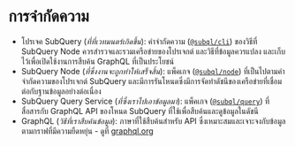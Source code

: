 # การจำกัดความ

- โปรเจค SubQuery (*ที่ที่เวทมนตร์เกิดขึ้น*): คำจำกัดความ ([`@subql/cli`](https://www.npmjs.com/package/@subql/cli)) ของวิธีที่ SubQuery Node ควรสำรวจและรวมเครือข่ายของโปรเจกต์ และวิธีที่ข้อมูลควรแปลง และเก็บไว้เพื่อเปิดใช้งานการสืบค้น GraphQL ที่เป็นประโยชน์
- SubQuery Node (*ที่ซึ่งงานจะถูกทำให้เสร็จสิ้น*): แพ็คเกจ ([`@subql/node`](https://www.npmjs.com/package/@subql/node)) ที่เป็นไปตามคำจำกัดความของโปรเจกต์ SubQuery และมีการรันโหนดซึ่งมีการจัดทำดัชนีของเครือข่ายที่เชื่อมต่อกับฐานข้อมูลอย่างต่อเนื่อง
- SubQuery Query Service (*ที่ซึ่งเราไปเอาข้อมูลมา*): แพ็คเกจ ([`@subql/query`](https://www.npmjs.com/package/@subql/query)) ที่สื่อสารกับ GraphQL API ของโหนด SubQuery ที่ใช้เพื่อสืบค้นและดูข้อมูลในดัชนี
- GraphQL (*วิธีที่เราสืบค้นข้อมูล*): ภาษาที่ใช้สืบค้นสำหรับ API ซึ่งเหมาะสมและเจาะจงกับข้อมูลตามกราฟที่มีความยืดหยุ่น - ดูที่ [graphql.org](https://graphql.org/learn/)